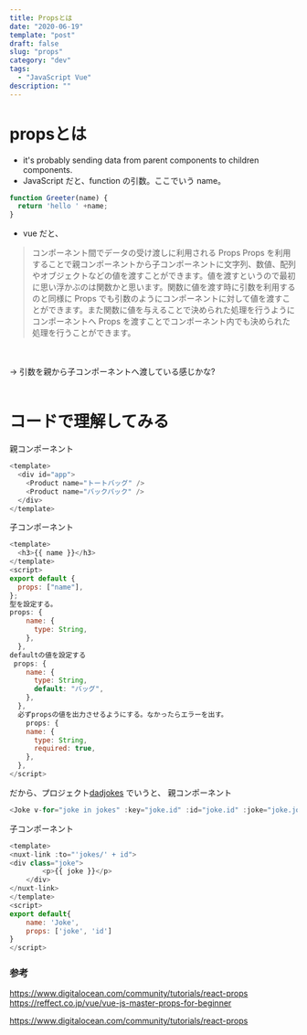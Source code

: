 ```yaml
---
title: Propsとは
date: "2020-06-19"
template: "post"
draft: false
slug: "props"
category: "dev"
tags:
  - "JavaScript Vue"
description: ""
---
```



# propsとは

- it's probably sending data from parent components to children components.
- JavaScript だと、function の引数。ここでいう name。
```javascript
function Greeter(name) {
  return 'hello ' +name;
}
```
- vue だと、
> コンポーネント間でデータの受け渡しに利用される Props
> Props を利用することで親コンポーネントから子コンポーネントに文字列、数値、配列やオブジェクトなどの値を渡すことができます。値を渡すというので最初に思い浮かぶのは関数かと思います。関数に値を渡す時に引数を利用するのと同様に Props でも引数のようにコンポーネントに対して値を渡すことができます。また関数に値を与えることで決められた処理を行うようにコンポーネントへ Props を渡すことでコンポーネント内でも決められた処理を行うことができます。
<br>
<br>
-> 引数を親から子コンポーネントへ渡している感じかな?<br><br>

# コードで理解してみる

親コンポーネント<br>
```javascript
<template>
  <div id="app">
    <Product name="トートバッグ" />
    <Product name="バックパック" />
  </div>
</template>
```
子コンポーネント<br>
```javascript
<template>
  <h3>{{ name }}</h3>
</template>
<script>
export default {
  props: ["name"],
};
型を設定する。
props: {
    name: {
      type: String,
    },
  },
defaultの値を設定する
 props: {
    name: {
      type: String,
      default: "バッグ",
    },
  },
  必ずpropsの値を出力させるようにする。なかったらエラーを出す。
    props: {
    name: {
      type: String,
      required: true,
    },
  },
</script>
```
だから、プロジェクト[dadjokes](https://github.com/kazumawada/dadjokes) でいうと、
親コンポーネント

```javascript
<Joke v-for="joke in jokes" :key="joke.id" :id="joke.id" :joke="joke.joke" />
```
子コンポーネント
```javascript
<template>
<nuxt-link :to="'jokes/' + id">
<div class="joke">
        <p>{{ joke }}</p>
    </div>
</nuxt-link>
</template>
<script>
export default{
    name: 'Joke',
    props: ['joke', 'id']
}
</script>
```


### 参考
https://www.digitalocean.com/community/tutorials/react-props
https://reffect.co.jp/vue/vue-js-master-props-for-beginner

https://www.digitalocean.com/community/tutorials/react-props




















